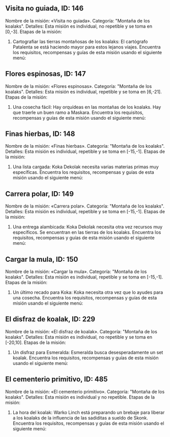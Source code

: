 ## Visita no guiada, ID: 146
Nombre de la misión: «Visita no guiada».
Categoría: "Montaña de los koalaks".
Detalles: Esta misión es individual, no repetible y se toma en [0,-3].
Etapas de la misión:
1. Cartografiar las tierras montañosas de los koalaks: El cartógrafo Patalenta se está haciendo mayor para estos lejanos viajes.
Encuentra los requisitos, recompensas y guías de esta misión usando el siguiente menú:
<component type={146_QUEST_MENU}>

## Flores espinosas, ID: 147
Nombre de la misión: «Flores espinosas».
Categoría: "Montaña de los koalaks".
Detalles: Esta misión es individual, repetible y se toma en [6,-21].
Etapas de la misión:
1. Una cosecha fácil: Hay orquídeas en las montañas de los koalaks. Hay que traerle un buen ramo a Maskara.
Encuentra los requisitos, recompensas y guías de esta misión usando el siguiente menú:
<component type={147_QUEST_MENU}>

## Finas hierbas, ID: 148
Nombre de la misión: «Finas hierbas».
Categoría: "Montaña de los koalaks".
Detalles: Esta misión es individual, repetible y se toma en [-15,-1].
Etapas de la misión:
1. Una lista cargada: Koka Dekolak necesita varias materias primas muy específicas.
Encuentra los requisitos, recompensas y guías de esta misión usando el siguiente menú:
<component type={148_QUEST_MENU}>

## Carrera polar, ID: 149
Nombre de la misión: «Carrera polar».
Categoría: "Montaña de los koalaks".
Detalles: Esta misión es individual, repetible y se toma en [-15,-1].
Etapas de la misión:
1. Una entrega alambicada: Koka Dekolak necesita otra vez recursos muy específicos. Se encuentran en las tierras de los koalaks.
Encuentra los requisitos, recompensas y guías de esta misión usando el siguiente menú:
<component type={149_QUEST_MENU}>

## Cargar la mula, ID: 150
Nombre de la misión: «Cargar la mula».
Categoría: "Montaña de los koalaks".
Detalles: Esta misión es individual, repetible y se toma en [-15,-1].
Etapas de la misión:
1. Un último recado para Koka: Koka necesita otra vez que lo ayudes para una cosecha.
Encuentra los requisitos, recompensas y guías de esta misión usando el siguiente menú:
<component type={150_QUEST_MENU}>

## El disfraz de koalak, ID: 229
Nombre de la misión: «El disfraz de koalak».
Categoría: "Montaña de los koalaks".
Detalles: Esta misión es individual, no repetible y se toma en [-20,10].
Etapas de la misión:
1. Un disfraz para Esmeralda: Esmeralda busca desesperadamente un set koalak.
Encuentra los requisitos, recompensas y guías de esta misión usando el siguiente menú:
<component type={229_QUEST_MENU}>

## El cementerio primitivo, ID: 485
Nombre de la misión: «El cementerio primitivo».
Categoría: "Montaña de los koalaks".
Detalles: Esta misión es individual y no repetible.
Etapas de la misión:
1. La hora del koalak: Warko Linch está preparando un brebaje para liberar a los koalaks de la influencia de las sadiditas a sueldo de Skonk.
Encuentra los requisitos, recompensas y guías de esta misión usando el siguiente menú:
<component type={485_QUEST_MENU}>